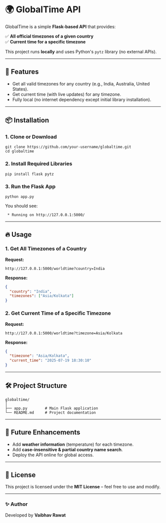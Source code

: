 # 🌍 GlobalTime API

GlobalTime is a simple **Flask-based API** that provides:

✅ **All official timezones of a given country**  
✅ **Current time for a specific timezone**  

This project runs **locally** and uses Python's `pytz` library (no external APIs).

---

## 🚀 Features
- Get all valid timezones for any country (e.g., India, Australia, United States).
- Get current time (with live updates) for any timezone.
- Fully local (no internet dependency except initial library installation).

---

## 📦 Installation

### 1. Clone or Download
```
git clone https://github.com/your-username/globaltime.git
cd globaltime
```

### 2. Install Required Libraries
```
pip install flask pytz
```

### 3. Run the Flask App
```
python app.py
```

You should see:
```
 * Running on http://127.0.0.1:5000/
```

---

## 🔥 Usage

### 1. **Get All Timezones of a Country**
**Request:**
```
http://127.0.0.1:5000/worldtime?country=India
```
**Response:**
```json
{
  "country": "India",
  "timezones": ["Asia/Kolkata"]
}
```

### 2. **Get Current Time of a Specific Timezone**
**Request:**
```
http://127.0.0.1:5000/worldtime?timezone=Asia/Kolkata
```
**Response:**
```json
{
  "timezone": "Asia/Kolkata",
  "current_time": "2025-07-19 18:30:10"
}
```

---

## 🛠 Project Structure
```
globaltime/
│
├── app.py        # Main Flask application
└── README.md     # Project documentation
```

---

## 📌 Future Enhancements
- Add **weather information** (temperature) for each timezone.
- Add **case-insensitive & partial country name search**.
- Deploy the API online for global access.

---

## 📝 License
This project is licensed under the **MIT License** – feel free to use and modify.

---

### ✨ Author
Developed by **Vaibhav Rawat**  
